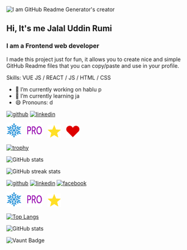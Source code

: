 ![I am GitHub Readme Generator's creator](https://scontent.fdac138-1.fna.fbcdn.net/v/t39.30808-6/540960074_122320332998002067_35708421024331716_n.png?stp=dst-png_s960x960&_nc_cat=108&ccb=1-7&_nc_sid=cc71e4&_nc_eui2=AeE8VUBPeT4vHy9CTAydGyz9TwyzOF98KaVPDLM4X3wppWHQbP8-pcOQ9WQEXti_lEHVDL8jzJUi_qkk6YOSTPqA&_nc_ohc=P3vH3-nIADIQ7kNvwE2T6uc&_nc_oc=AdkUqigR3DLmzzTyW4bze-tw6GkGNGp-f7LtG3b4i4Nq5pm20c5ea24FaIYu4_HGXlY&_nc_zt=23&_nc_ht=scontent.fdac138-1.fna&_nc_gid=_zxvwoll-Ztgmhd3_r9pLg&oh=00_AfVVpFjjsK7tudmKG9VPkhPcMGg8OzlnXo8i11hwXhKdMw&oe=68B78B8A)

## Hi, It's me Jalal Uddin Rumi
### I am a Frontend web developer


I made this project just for fun, it allows you to create nice and simple GitHub Readme files that you can copy/paste and use in your profile.

Skills: VUE JS / REACT / JS / HTML / CSS

- 🔭 I’m currently working on hablu p 
- 🌱 I’m currently learning ja 
- 😄 Pronouns: d 


[<img src='https://cdn.jsdelivr.net/npm/simple-icons@3.0.1/icons/github.svg' alt='github' height='40'>](https://github.com/j)  [<img src='https://cdn.jsdelivr.net/npm/simple-icons@3.0.1/icons/linkedin.svg' alt='linkedin' height='40'>](https://www.linkedin.com/in/fr/)  

<a href='https://archiveprogram.github.com/'><img src='https://raw.githubusercontent.com/acervenky/animated-github-badges/master/assets/acbadge.gif' width='40' height='40'></a> <a href='https://github.com/pricing'><img src='https://raw.githubusercontent.com/acervenky/animated-github-badges/master/assets/pro.gif' width='40' height='40'></a> <a href='https://stars.github.com/'><img src='https://raw.githubusercontent.com/acervenky/animated-github-badges/master/assets/starbadge.gif' width='35' height='35'></a> <a href='https://docs.github.com/en/github/supporting-the-open-source-community-with-github-sponsors'><img src='https://raw.githubusercontent.com/acervenky/animated-github-badges/master/assets/sponsorbadge.gif' width='35' height='35'></a> 

[![trophy](https://github-profile-trophy.vercel.app/?username=j)](https://github.com/ryo-ma/github-profile-trophy)

![GitHub stats](https://github-readme-stats.vercel.app/api?username=j&show_icons=true)  

![GitHub streak stats](https://streak-stats.demolab.com/?user=j)

[<img src='https://cdn.jsdelivr.net/npm/simple-icons@3.0.1/icons/github.svg' alt='github' height='40'>](https://github.com/Jibon-456798)  [<img src='https://cdn.jsdelivr.net/npm/simple-icons@3.0.1/icons/linkedin.svg' alt='linkedin' height='40'>](https://www.linkedin.com/in/Jalal_902374/)  [<img src='https://cdn.jsdelivr.net/npm/simple-icons@3.0.1/icons/facebook.svg' alt='facebook' height='40'>](https://www.facebook.com/Jalal-902374)  

<a href='https://archiveprogram.github.com/'><img src='https://raw.githubusercontent.com/acervenky/animated-github-badges/master/assets/acbadge.gif' width='40' height='40'></a> <a href='https://github.com/pricing'><img src='https://raw.githubusercontent.com/acervenky/animated-github-badges/master/assets/pro.gif' width='40' height='40'></a> <a href='https://stars.github.com/'><img src='https://raw.githubusercontent.com/acervenky/animated-github-badges/master/assets/starbadge.gif' width='35' height='35'></a> 

[![Top Langs](https://github-readme-stats.vercel.app/api/top-langs/?username=Jibon-456798)](https://github.com/anuraghazra/github-readme-stats)

![GitHub stats](https://github-readme-stats.vercel.app/api?username=Jibon-456798&show_icons=true&count_private=true)  

![Vaunt Badge](https://api.vaunt.dev/v1/github/entities/Jibon-456798/contributions?format=svg&private=true)  




